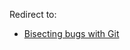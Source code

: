 Redirect to:

*   [Bisecting bugs with Git](/index.php/Bisecting_bugs_with_Git "Bisecting bugs with Git")